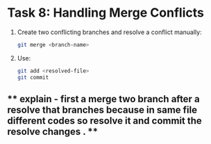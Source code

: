 # **Task 8: Handling Merge Conflicts**
1. Create two conflicting branches and resolve a conflict manually:  
   ```bash
   git merge <branch-name>
   ```
2. Use:  
   ```bash
   git add <resolved-file>
   git commit
   ```


##  ** explain - first a merge two branch after a resolve that branches because in same file different codes so resolve it and commit the resolve changes . **